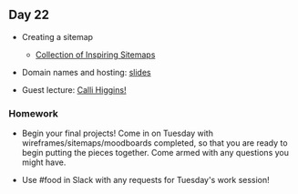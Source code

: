 ## Day 22

* Creating a sitemap

    * [Collection of Inspiring Sitemaps](https://speckyboy.com/collection-inspiring-sitemaps-user-flow-maps/)
    
* Domain names and hosting: [slides](https://docs.google.com/presentation/d/1tYe7biq1AhNOH3IcDZnGPCa13Qb6j_tyyAKC1n_wlL8/edit?usp=sharing)

* Guest lecture: [Calli Higgins!](http://callihiggins.com/)


### Homework

* Begin your final projects! Come in on Tuesday with wireframes/sitemaps/moodboards completed, so that you are ready to begin putting the pieces together. Come armed with any questions you might have.

* Use #food in Slack with any requests for Tuesday's work session!